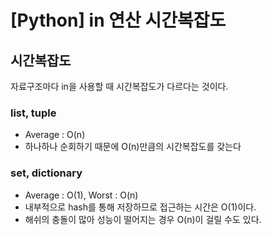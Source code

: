 # [Python] in 연산 시간복잡도

## 시간복잡도

자료구조마다 in을 사용할 때 시간복잡도가 다르다는 것이다.

### list, tuple

- Average : O(n)
- 하나하나 순회하기 때문에 O(n)만큼의 시간복잡도를 갖는다

### set, dictionary

- Average : O(1), Worst : O(n)
- 내부적으로 hash를 통해 저장하므로 접근하는 시간은 O(1)이다.
- 해쉬의 충돌이 많아 성능이 떨어지는 경우 O(n)이 걸릴 수도 있다.
